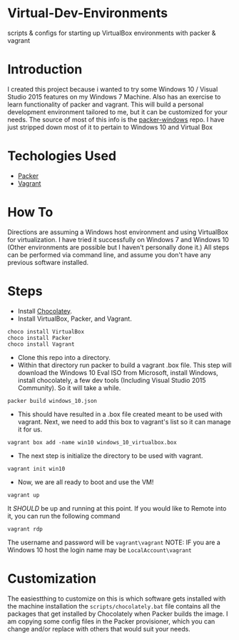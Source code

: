 # Virtual-Dev-Environments
scripts &amp; configs for starting up VirtualBox environments with packer &amp; vagrant

# Introduction
I created this project because i wanted to try some Windows 10 / Visual Studio 2015 features on my Windows 7 Machine.  Also has an exercise to learn functionality of packer and vagrant.  This will build a personal development environment tailored to me, but it can be customized for your needs.  The source of most of this info is the [packer-windows](http://github.com/joefitzgerald/packer-windows) repo.  I have just stripped down most of it to pertain to Windows 10 and Virtual Box

# Techologies Used

- [Packer](http://packer.io/)
- [Vagrant](http://vagrantup.com/)

# How To
Directions are assuming a Windows host environment and using VirtualBox for virtualization.  I have tried it successfully on Windows 7 and Windows 10 (Other environments are possible but I haven't personally done it.) All steps can be performed via command line, and assume you don't have any previous software installed.

# Steps
* Install [Chocolatey](http://chocolatey.org/).
* Install VirtualBox, Packer, and Vagrant.

````
choco install VirtualBox
choco install Packer
choco install Vagrant
````

* Clone this repo into a directory.
* Within that directory run packer to build a vagrant .box file. This step will download the Windows 10 Eval ISO from Microsoft, install Windows, install chocolately, a few dev tools (Including Visual Studio 2015 Community).  So it will take a while.

`````
packer build windows_10.json
`````
* This should have resulted in a .box file created meant to be used with vagrant.  Next, we need to add this box to vagrant's list so it can manage it for us.

`````
vagrant box add -name win10 windows_10_virtualbox.box
`````
* The next step is initialize the directory to be used with vagrant.
````
vagrant init win10
````
* Now, we are all ready to boot and use the VM!
````
vagrant up
````

It *SHOULD* be up and running at this point. If you would like to Remote into it, you can run the following command
````
vagrant rdp
````
The username and password will be `vagrant\vagrant` NOTE: IF you are a Windows 10 host the login name may be `LocalAccount\vagrant`

# Customization

The easiestthing to customize on this is which software gets installed with the machine installation the `scripts/chocolately.bat` file contains all the packages that get installed by Chocolately when Packer builds the image.  I am copying some config files in the Packer provisioner, which you can change and/or replace with others that would suit your needs.




